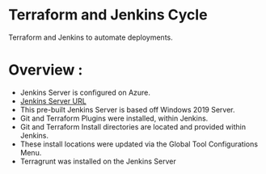 # Terraform and Jenkins Cycle
Terraform and Jenkins to automate deployments.

# Overview : 
- Jenkins Server is configured on Azure.
- [Jenkins Server URL](http://rundotpyjenkins.eastus.cloudapp.azure.com:8080/)
- This pre-built Jenkins Server is based off Windows 2019 Server.
- Git and Terraform Plugins were installed, within Jenkins.
- Git and Terraform Install directories are located and provided within Jenkins.
- These install locations were updated via the Global Tool Configurations Menu.
- Terragrunt was installed on the Jenkins Server

